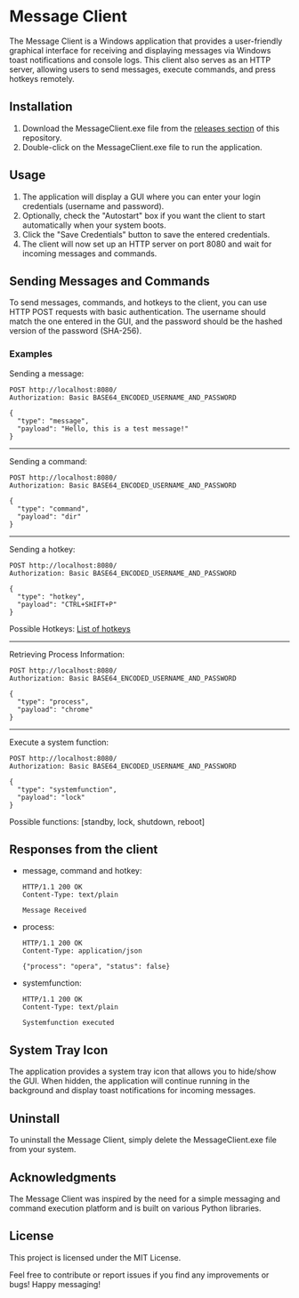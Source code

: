 # Message Client

The Message Client is a Windows application that provides a user-friendly graphical interface for receiving and displaying messages via Windows toast notifications and console logs. This client also serves as an HTTP server, allowing users to send messages, execute commands, and press hotkeys remotely.

## Installation

1. Download the MessageClient.exe file from the [releases section](https://github.com/felixcrafter54/message-client/releases) of this repository.
2. Double-click on the MessageClient.exe file to run the application.

## Usage

1. The application will display a GUI where you can enter your login credentials (username and password).
2. Optionally, check the "Autostart" box if you want the client to start automatically when your system boots.
3. Click the "Save Credentials" button to save the entered credentials.
4. The client will now set up an HTTP server on port 8080 and wait for incoming messages and commands.

## Sending Messages and Commands

To send messages, commands, and hotkeys to the client, you can use HTTP POST requests with basic authentication. The username should match the one entered in the GUI, and the password should be the hashed version of the password (SHA-256).

### Examples

Sending a message:

```http
POST http://localhost:8080/
Authorization: Basic BASE64_ENCODED_USERNAME_AND_PASSWORD

{
  "type": "message",
  "payload": "Hello, this is a test message!"
}
```

---
Sending a command:

```http
POST http://localhost:8080/
Authorization: Basic BASE64_ENCODED_USERNAME_AND_PASSWORD

{
  "type": "command",
  "payload": "dir"
}
```

---
Sending a hotkey:

```http
POST http://localhost:8080/
Authorization: Basic BASE64_ENCODED_USERNAME_AND_PASSWORD

{
  "type": "hotkey",
  "payload": "CTRL+SHIFT+P"
}
```

Possible Hotkeys: [List of hotkeys](keylist.txt)

---
Retrieving Process Information:

```http
POST http://localhost:8080/
Authorization: Basic BASE64_ENCODED_USERNAME_AND_PASSWORD

{
  "type": "process",
  "payload": "chrome"
}
```
---
Execute a system function:

```http
POST http://localhost:8080/
Authorization: Basic BASE64_ENCODED_USERNAME_AND_PASSWORD

{
  "type": "systemfunction",
  "payload": "lock"
}
```

Possible functions: [standby, lock, shutdown, reboot]

## Responses from the client

* message, command and hotkey:
    ```http
    HTTP/1.1 200 OK
    Content-Type: text/plain
    
    Message Received
    ```

* process:
    ```http
    HTTP/1.1 200 OK
    Content-Type: application/json
    
    {"process": "opera", "status": false}
    ```

* systemfunction:
    ```http
    HTTP/1.1 200 OK
    Content-Type: text/plain
    
    Systemfunction executed
    ```    

## System Tray Icon

The application provides a system tray icon that allows you to hide/show the GUI. When hidden, the application will continue running in the background and display toast notifications for incoming messages.

## Uninstall
To uninstall the Message Client, simply delete the MessageClient.exe file from your system.

## Acknowledgments
The Message Client was inspired by the need for a simple messaging and command execution platform and is built on various Python libraries.

## License
This project is licensed under the MIT License.

Feel free to contribute or report issues if you find any improvements or bugs! Happy messaging!